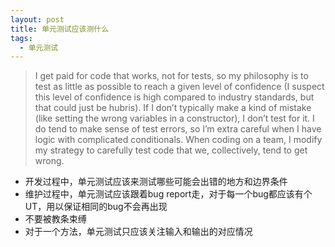 ```yaml
---
layout: post
title: 单元测试应该测什么
tags:
  - 单元测试
---
```


> I get paid for code that works, not for tests, so my philosophy is to test as little as possible to reach a given level of confidence (I suspect this level of confidence is high compared to industry standards, but that could just be hubris). If I don’t typically make a kind of mistake (like setting the wrong variables in a constructor), I don’t test for it. I do tend to make sense of test errors, so I’m extra careful when I have logic with complicated conditionals. When coding on a team, I modify my strategy to carefully test code that we, collectively, tend to get wrong.


* 开发过程中，单元测试应该来测试哪些可能会出错的地方和边界条件
* 维护过程中，单元测试应该跟着bug report走，对于每一个bug都应该有个UT，用以保证相同的bug不会再出现
* 不要被教条束缚
* 对于一个方法，单元测试只应该关注输入和输出的对应情况


